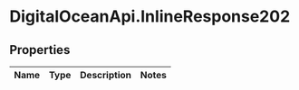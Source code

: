 # DigitalOceanApi.InlineResponse202

## Properties
Name | Type | Description | Notes
------------ | ------------- | ------------- | -------------
